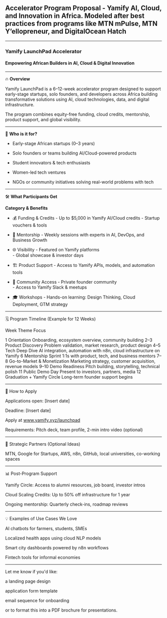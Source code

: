 ## Accelerator Program Proposal -  Yamify AI, Cloud, and Innovation in Africa. Modeled after best practices from programs like MTN mPulse, MTN Y’ellopreneur, and DigitalOcean Hatch

---

### Yamify LaunchPad Accelerator

#### Empowering African Builders in AI, Cloud & Digital Innovation

---

🔥 **Overview**

Yamify LaunchPad is a 6–12-week accelerator program designed to support early-stage startups, solo founders, and developers across Africa building transformative solutions using AI, cloud technologies, data, and digital infrastructure.

The program combines equity-free funding, cloud credits, mentorship, product support, and global visibility.


---

🎯 **Who is it for?**

- Early-stage African startups (0–3 years)

- Solo founders or teams building AI/Cloud-powered products

- Student innovators & tech enthusiasts

- Women-led tech ventures

- NGOs or community initiatives solving real-world problems with tech



---

🛠️ **What Participants Get**

**Category	& Benefits**

- 💰 Funding & Credits	- Up to $5,000 in Yamify AI/Cloud credits - Startup vouchers & tools

- 🧠 Mentorship	- Weekly sessions with experts in AI, DevOps, and Business Growth

- 🌐 Visibility	- Featured on Yamify platforms<br>- Global showcase & investor days

- 🏗️ Product Support	- Access to Yamify APIs, models, and automation tools

- 🤝 Community Access	- Private founder community<br>- Access to Yamify Slack & meetups

- 🎓 Workshops	- Hands-on learning: Design Thinking, Cloud Deployment, GTM strategy



---

🗓️ Program Timeline (Example for 12 Weeks)

Week	Theme	Focus

1	Orientation	Onboarding, ecosystem overview, community building
2–3	Product Discovery	Problem validation, market research, product design
4–5	Tech Deep Dive	AI integration, automation with n8n, cloud infrastructure on Yamify
6	Mentorship Sprint	1:1s with product, tech, and business mentors
7–8	Go-to-Market & Monetization	Marketing strategy, customer acquisition, revenue models
9–10	Demo Readiness	Pitch building, storytelling, technical polish
11	Public Demo Day	Present to investors, partners, media
12	Graduation + Yamify Circle	Long-term founder support begins



---

📝 How to Apply

Applications open: [Insert date]

Deadline: [Insert date]

Apply at www.yamify.xyz/launchpad

Requirements: Pitch deck, team profile, 2-min intro video (optional)



---

🧩 Strategic Partners (Optional Ideas)

MTN, Google for Startups, AWS, n8n, GitHub, local universities, co-working spaces



---

📊 Post-Program Support

Yamify Circle: Access to alumni resources, job board, investor intros

Cloud Scaling Credits: Up to 50% off infrastructure for 1 year

Ongoing mentorship: Quarterly check-ins, roadmap reviews



---

💡 Examples of Use Cases We Love

AI chatbots for farmers, students, SMEs

Localized health apps using cloud NLP models

Smart city dashboards powered by n8n workflows

Fintech tools for informal economies



---

Let me know if you'd like:

a landing page design

application form template

email sequence for onboarding

or to format this into a PDF brochure for presentations.


